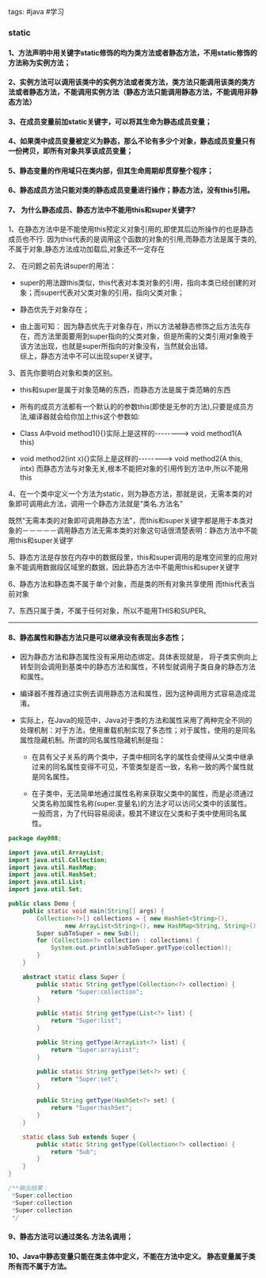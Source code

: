 tags: #java #学习

### static

#### 1、方法声明中用关键字static修饰的均为类方法或者静态方法，不用static修饰的方法称为实例方法；

#### 2、实例方法可以调用该类中的实例方法或者类方法，类方法只能调用该类的类方法或者静态方法，不能调用实例方法（静态方法只能调用静态方法，不能调用非静态方法）

#### 3、在成员变量前加static关键字，可以将其生命为静态成员变量；

#### 4、如果类中成员变量被定义为静态，那么不论有多少个对象，静态成员变量只有一份拷贝，即所有对象共享该成员变量；

#### 5、静态变量的作用域只在类内部，但其生命周期却贯穿整个程序；

#### 6、静态成员方法只能对类的静态成员变量进行操作；静态方法，没有this引用。

#### 7、 为什么静态成员、静态方法中不能用this和super关键字?

1、在静态方法中是不能使用this预定义对象引用的,即使其后边所操作的也是静态成员也不行.
因为this代表的是调用这个函数的对象的引用,而静态方法是属于类的,不属于对象,静态方法成功加载后,对象还不一定存在

 

2、 在问题之前先讲super的用法：

- super的用法跟this类似，this代表对本类对象的引用，指向本类已经创建的对象；而super代表对父类对象的引用，指向父类对象；

- 静态优先于对象存在；

- 由上面可知：
  因为静态优先于对象存在，所以方法被静态修饰之后方法先存在，而方法里面要用到super指向的父类对象，但是所需的父类引用对象晚于该方法出现，也就是super所指向的对象没有，当然就会出错。<br>
  综上，静态方法中不可以出现super关键字。

 

3、首先你要明白对象和类的区别。

- this和super是属于对象范畴的东西，而静态方法是属于类范畴的东西

- 所有的成员方法都有一个默认的的参数this(即使是无参的方法),只要是成员方法,编译器就会给你加上this这个参数如:

- Class A中void method1(){}实际上是这样的--------> void method1(A this)

- void method2(int x){}实际上是这样的--------> void method2(A this, intx)
  而静态方法与对象无关,根本不能把对象的引用传到方法中,所以不能用this

4、在一个类中定义一个方法为static，则为静态方法，那就是说，无需本类的对象即可调用此方法，调用一个静态方法就是“类名.方法名”

既然"无需本类的对象即可调用静态方法"，而this和super关键字都是用于本类对象的－－－－－调用静态方法无需本类的对象这句话很清楚表明：静态方法中不能用this和super关键字 

5、静态方法是存放在内存中的数据段里，this和super调用的是堆空间里的应用对象不能调用数据段区域里的数据，因此静态方法中不能用this和super关键字 

6、静态方法和静态类不属于单个对象，而是类的所有对象共享使用
而this代表当前对象 

7、东西只属于类，不属于任何对象，所以不能用THIS和SUPER。

---

#### 8、静态属性和静态方法只是可以继承没有表现出多态性；

- 因为静态方法和静态属性没有采用动态绑定。具体表现就是，  将子类实例向上转型则会调用到基类中的静态方法和属性，不转型就调用子类自身的静态方法和属性。

- 编译器不推荐通过实例去调用静态方法和属性，因为这种调用方式容易造成混淆。

- 实际上，在Java的规范中，Java对于类的方法和属性采用了两种完全不同的处理机制：对于方法，使用重载机制实现了多态性；对于属性，使用的是同名属性隐藏机制。所谓的同名属性隐藏机制是指：

  - 在具有父子关系的两个类中，子类中相同名字的属性会使得从父类中继承过来的同名属性变得不可见，不管类型是否一致，名称一致的两个属性就是同名属性。

  - 在子类中，无法简单地通过属性名称来获取父类中的属性，而是必须通过父类名称加属性名称(super.变量名)的方法才可以访问父类中的该属性。一般而言，为了代码容易阅读，极其不建议在父类和子类中使用同名属性。

```java
package day008;

import java.util.ArrayList;
import java.util.Collection;
import java.util.HashMap;
import java.util.HashSet;
import java.util.List;
import java.util.Set;

public class Demo {
    public static void main(String[] args) {
        Collection<?>[] collections = { new HashSet<String>(),
                new ArrayList<String>(), new HashMap<String, String>().values() };
        Super subToSuper = new Sub();
        for (Collection<?> collection : collections) {
            System.out.println(subToSuper.getType(collection));
        }
    }

    abstract static class Super {
        public static String getType(Collection<?> collection) {
            return "Super:collection";
        }

        public static String getType(List<?> list) {
            return "Super:list";
        }

        public String getType(ArrayList<?> list) {
            return "Super:arrayList";
        }

        public static String getType(Set<?> set) {
            return "Super:set";
        }

        public String getType(HashSet<?> set) {
            return "Super:hashSet";
        }
    }

    static class Sub extends Super {
        public static String getType(Collection<?> collection) {
            return "Sub";
        }
    }
}

/**输出结果：
 *Super:collection
 *Super:collection
 *Super:collection
 */

```

#### 9、静态方法可以通过类名.方法名调用；

#### 10、Java中静态变量只能在类主体中定义，不能在方法中定义。 静态变量属于类所有而不属于方法。